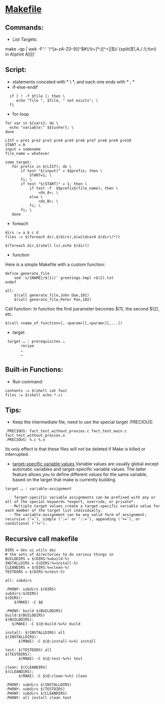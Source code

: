 [ Makefile ](https://www.gnu.org/software/make/manual/make.html)
======

## Commands:
- List Targets: 

make -qp | awk -F':' '/^[a-zA-Z0-9][^$#\/\t=]*:([^=]|$)/ {split($1,A,/ /);for(i in A)print A[i]}'

## Script:
 - statements concated with * \ *,  and each one ends with * ; *
 - if-else-endif
 ```
   if [ ! -f $file ]; then \ 
      echo "file ", $file, " not exists"; \ 
   fi   
```   
 - for-loop
 ``` 
for var in ${vars}; do \ 
   echo "variable:" $${usher}; \ 
done

LIST = pre1 pre2 pre3 pre4 pre5 pre6 pre7 pre8 pre9 pre10
START = 0
input = somename
file_name = whatever

some_target:
    for prefix in $(LIST); do \
        if test "$(input)" = $$prefix; then \
            START=1; \
        fi; \
        if test "$(START)" = 1; then \
            if test -f  $$prefix$(file_name); then \
                <do_A>; \
            else \
                <do_B>; \
            fi; \
        fi; \
    done
  ```
  
 - foreach
 ```
dirs := a b c d
files := $(foreach dir,$(dirs),$(wildcard $(dir)/*))

$(foreach dir,$(shell ls),echo $(dir))
 ```
 - function
 
 Here is a simple Makefile with a custom function:
```
define generate_file
    sed 's/{NAME}/$(1)/' greetings.tmpl >$(2).txt
endef

all:
    $(call generate_file,John Doe,101)
    $(call generate_file,Peter Pan,102)

```
Call function:  In function the first parameter becomes $(1), the second $(2), etc.
```
$(call <name_of_function>[, <param>][,<param>][,...])
```

 - target
 ``` 
  target … : prerequisites …
        recipe
        …
        …
 ```
## Built-in Functions:
 - Run command:
```
contents := $(shell cat foo)
files := $(shell echo *.c)
```

## Tips:
- Keep the intermediate file, need to use the special target .PRECIOUS:
```
.PRECIOUS: fact_test_without_proxies.c fact_test_main.c fact_test_without_proxies.o
.PRECIOUS: %.c %.o
```
Its only effect is that these files will not be deleted if Make is killed or interrupted.

- [target-specific variable values ](https://www.gnu.org/software/make/manual/html_node/Target_002dspecific.html)
Variable values are usually global except automatic variables and target-specific variable values. The latter feature allows you to define different values for the same variable, based on the target that make is currently building. 
```
target … : variable-assignment
```
      - Target-specific variable assignments can be prefixed with any or all of the special keywords *export, override, or private*.
      - Multiple target values create a target-specific variable value for each member of the target list individually.
      - The variable-assignment can be any valid form of assignment; recursive (‘=’), simple (‘:=’ or ‘::=’), appending (‘+=’), or conditional (‘?=’).

## Recursive call makefile
```
DIRS = dev ui utils doc
# the sets of directories to do various things in
BUILDDIRS = $(DIRS:%=build-%)
INSTALLDIRS = $(DIRS:%=install-%)
CLEANDIRS = $(DIRS:%=clean-%)
TESTDIRS = $(DIRS:%=test-%)

all: subdirs

.PHONY: subdirs $(DIRS)
subdirs:$(DIRS)
$(DIRS): 
    $(MAKE) -C $@

.PHONY: build $(BUILDDIRS)
build:$(BUILDDIRS)
$(BUILDDIRS):
   $(MAKE) -C $(@:build-%=%) build

install: $(INSTALLDIRS) all
$(INSTALLDIRS):
	  $(MAKE) -C $(@:install-%=%) install

test: $(TESTDIRS) all
$(TESTDIRS): 
	  $(MAKE) -C $(@:test-%=%) test

clean: $(CLEANDIRS)
$(CLEANDIRS): 
	  $(MAKE) -C $(@:clean-%=%) clean

.PHONY: subdirs $(INSTALLDIRS)
.PHONY: subdirs $(TESTDIRS)
.PHONY: subdirs $(CLEANDIRS)
.PHONY: all install clean test
```
